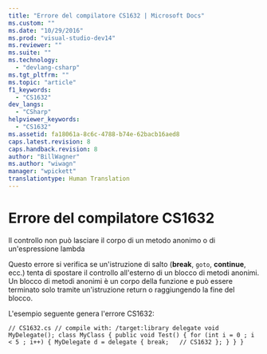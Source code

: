 ```yaml
---
title: "Errore del compilatore CS1632 | Microsoft Docs"
ms.custom: ""
ms.date: "10/29/2016"
ms.prod: "visual-studio-dev14"
ms.reviewer: ""
ms.suite: ""
ms.technology: 
  - "devlang-csharp"
ms.tgt_pltfrm: ""
ms.topic: "article"
f1_keywords: 
  - "CS1632"
dev_langs: 
  - "CSharp"
helpviewer_keywords: 
  - "CS1632"
ms.assetid: fa18061a-8c6c-4788-b74e-62bacb16aed8
caps.latest.revision: 8
caps.handback.revision: 8
author: "BillWagner"
ms.author: "wiwagn"
manager: "wpickett"
translationtype: Human Translation
---
```

# Errore del compilatore CS1632
Il controllo non può lasciare il corpo di un metodo anonimo o di un'espressione lambda  
  
 Questo errore si verifica se un'istruzione di salto \(**break**, `goto`, **continue**, ecc.\) tenta di spostare il controllo all'esterno di un blocco di metodi anonimi. Un blocco di metodi anonimi è un corpo della funzione e può essere terminato solo tramite un'istruzione return o raggiungendo la fine del blocco.  
  
 L'esempio seguente genera l'errore CS1632:  
  
```  
// CS1632.cs // compile with: /target:library delegate void MyDelegate(); class MyClass { public void Test() { for (int i = 0 ; i < 5 ; i++) { MyDelegate d = delegate { break;   // CS1632 }; } } }  
```